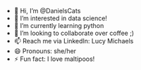 - 👋 Hi, I’m @DanielsCats
- 👀 I’m interested in data science! 
- 🌱 I’m currently learning python
- 💞️ I’m looking to collaborate over coffee ;) 
- 📫 Reach me via LinkedIn: Lucy Michaels
- 😄 Pronouns: she/her
- ⚡ Fun fact: I love maltipoos! 

<!---
